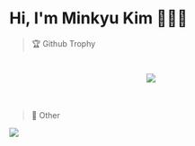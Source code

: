 <h1 align="left">Hi, I'm Minkyu Kim 🙋🏻‍♂️</h1>

>🏆 Github Trophy
<h1 align="center">
  <img src="https://github-profile-trophy.vercel.app/?username=mk3058&column=-1">
</h1>
  <br>

>:nut_and_bolt: Other
  <img src="https://badge.mediaplus.ma/black/minkyuki?1337Badge=off">
